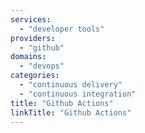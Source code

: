 ```yaml
---
services:
  - "developer tools"
providers:
  - "github"
domains:
  - "devops"
categories:
  - "continuous delivery"
  - "continuous integration"
title: "Github Actions"
linkTitle: "Github Actions"
---
```


